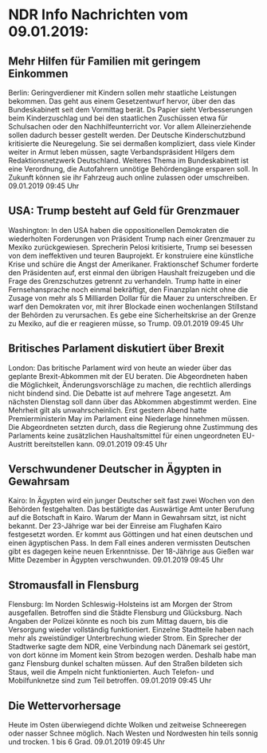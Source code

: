 # NDR Info Nachrichten vom 09.01.2019:


## Mehr Hilfen für Familien mit geringem Einkommen
Berlin: Geringverdiener mit Kindern sollen mehr staatliche Leistungen bekommen. Das geht aus einem Gesetzentwurf hervor, über den das Bundeskabinett seit dem Vormittag berät. Ds Papier sieht Verbesserungen beim Kinderzuschlag und bei den staatlichen Zuschüssen etwa für Schulsachen oder den Nachhilfeunterricht vor. Vor allem Alleinerziehende sollen dadurch besser gestellt werden. Der Deutsche Kinderschutzbund kritisierte die Neuregelung. Sie sei dermaßen kompliziert, dass viele Kinder weiter in Armut leben müssen, sagte Verbandspräsident Hilgers dem Redaktionsnetzwerk Deutschland. Weiteres Thema im Bundeskabinett ist eine Verordnung, die Autofahrern unnötige Behördengänge ersparen soll. In Zukunft können sie ihr Fahrzeug auch online zulassen oder umschreiben. 09.01.2019 09:45 Uhr 

## USA: Trump besteht auf Geld für Grenzmauer
Washington: In den USA haben die oppositionellen Demokraten die wiederholten Forderungen von Präsident Trump nach einer Grenzmauer zu Mexiko zurückgewiesen. Sprecherin Pelosi kritisierte, Trump sei besessen von dem ineffektiven und teuren Bauprojekt. Er konstruiere eine künstliche Krise und schüre die Angst der Amerikaner. Fraktionschef Schumer forderte den Präsidenten auf, erst einmal den übrigen Haushalt freizugeben und die Frage des Grenzschutzes getrennt zu verhandeln. Trump hatte in einer Fernsehansprache noch einmal bekräftigt, den Finanzplan nicht ohne die Zusage von mehr als 5 Milliarden Dollar für die Mauer zu unterschreiben. Er warf den Demokraten vor, mit ihrer Blockade einen wochenlangen Stillstand der Behörden zu verursachen. Es gebe eine Sicherheitskrise an der Grenze zu Mexiko, auf die er reagieren müsse, so Trump. 09.01.2019 09:45 Uhr 

## Britisches Parlament diskutiert über Brexit
London: Das britische Parlament wird von heute an wieder über das geplante Brexit-Abkommen mit der EU beraten. Die Abgeordneten haben die Möglichkeit, Änderungsvorschläge zu machen, die rechtlich allerdings nicht bindend sind. Die Debatte ist auf mehrere Tage angesetzt. Am nächsten Dienstag soll dann über das Abkommen abgestimmt werden. Eine Mehrheit gilt als unwahrscheinlich. Erst gestern Abend hatte Premierministerin May im Parlament eine Niederlage hinnehmen müssen. Die Abgeordneten setzten durch, dass die Regierung ohne Zustimmung des Parlaments keine zusätzlichen Haushaltsmittel für einen ungeordneten EU-Austritt bereitstellen kann. 09.01.2019 09:45 Uhr 

## Verschwundener Deutscher in Ägypten in Gewahrsam
Kairo: In Ägypten wird ein junger Deutscher seit fast zwei Wochen von den Behörden festgehalten. Das bestätigte das Auswärtige Amt unter Berufung auf die Botschaft in Kairo. Warum der Mann in Gewahrsam sitzt, ist nicht bekannt. Der 23-Jährige war bei der Einreise am Flughafen Kairo festgesetzt worden. Er kommt aus Göttingen und hat einen deutschen und einen ägyptischen Pass. In dem Fall eines anderen vermissten Deutschen gibt es dagegen keine neuen Erkenntnisse. Der 18-Jährige aus Gießen war Mitte Dezember in Ägypten verschwunden. 09.01.2019 09:45 Uhr 

## Stromausfall in Flensburg
Flensburg:	Im Norden Schleswig-Holsteins ist am Morgen der Strom ausgefallen. Betroffen sind die Städte Flensburg und Glücksburg. Nach Angaben der Polizei könnte es noch bis zum Mittag dauern, bis die Versorgung wieder vollständig funktioniert. Einzelne Stadtteile haben nach mehr als zweistündiger Unterbrechung wieder Strom. Ein Sprecher der Stadtwerke sagte dem NDR, eine Verbindung nach Dänemark sei gestört, von dort könne im Moment kein Strom bezogen werden. Deshalb habe man ganz Flensburg dunkel schalten müssen. Auf den Straßen bildeten sich Staus, weil die Ampeln nicht funktionierten. Auch Telefon- und Mobilfunknetze sind zum Teil betroffen. 09.01.2019 09:45 Uhr 

## Die Wettervorhersage
Heute im Osten überwiegend dichte Wolken und zeitweise Schneeregen oder nasser Schnee möglich. Nach Westen und Nordwesten hin teils sonnig und trocken. 1 bis 6 Grad. 09.01.2019 09:45 Uhr 
